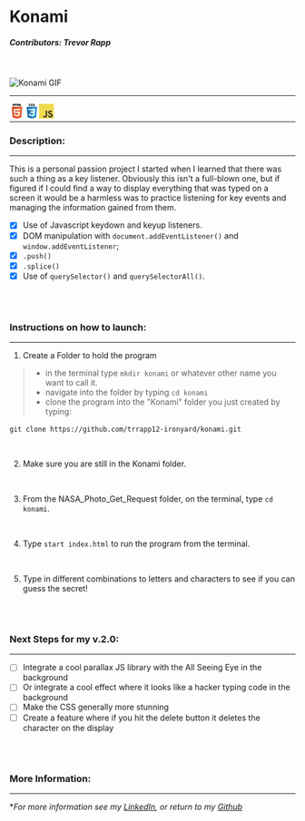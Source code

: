﻿# Konami

##### Contributors: Trevor Rapp

<br>

![Konami GIF](https://user-images.githubusercontent.com/11747875/132816836-e64ed5b3-8f68-43da-a730-b2d79b1d55d2.gif)

---

<img align="left" alt="HTML5" width="26px" src="https://raw.githubusercontent.com/github/explore/80688e429a7d4ef2fca1e82350fe8e3517d3494d/topics/html/html.png" />
<img align="left" alt="CSS3" width="26px" src="https://raw.githubusercontent.com/github/explore/80688e429a7d4ef2fca1e82350fe8e3517d3494d/topics/css/css.png" />
<img align="left" alt="JavaScript" width="26px" src="https://raw.githubusercontent.com/github/explore/80688e429a7d4ef2fca1e82350fe8e3517d3494d/topics/javascript/javascript.png" />
<br>

---

### Description:
---

This is a personal passion project I started when I learned that there was such a thing as a key listener.  Obviously this isn't a full-blown one, but if figured if I could find a way to display everything that was typed on a screen it would be a harmless was to practice listening for key events and managing the information gained from them.  

- [x] Use of Javascript keydown and keyup listeners.
- [x] DOM manipulation with ```document.addEventListener()``` and ```window.addEventListener```; 
- [x] ```.push()```
- [x] ```.splice()```
- [x] Use of ```querySelector()``` and ```querySelectorAll()```.

<br/>
<br/>

### Instructions on how to launch:
---

1. Create a Folder to hold the program
 > - in the terminal type `mkdir konami` or whatever other name you want to call it. 
 > - navigate into the folder by typing `cd konami`
 > - clone the program into the "Konami" folder you just created by typing: 
 
 ```
 git clone https://github.com/trrapp12-ironyard/konami.git
 ```
  <br/>
  
2. Make sure you are still in the Konami folder.
 <br/>
 
3. From the NASA_Photo_Get_Request folder, on the terminal, type `cd konami`. 
<br/>

4. Type `start index.html` to run the program from the terminal. 
<br/>

5. Type in different combinations to letters and characters to see if you can guess the secret!

<br/>
<br/>


### Next Steps for my v.2.0:
---
- [ ] Integrate a cool parallax JS library with the All Seeing Eye in the background
- [ ] Or integrate a cool effect where it looks like a hacker typing code in the background
- [ ] Make the CSS generally more stunning
- [ ] Create a feature where if you hit the delete button it deletes the character on the display

<br/>
<br/>

### More Information:
---

\**For more information see my [LinkedIn](https://www.linkedin.com/in/trevor-rapp-042a1037), or return to my [Github](https://github.com/trrapp12)*



